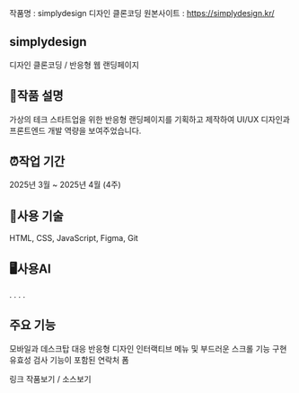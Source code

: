 작품명 : simplydesign 디자인 클론코딩
원본사이트 : https://simplydesign.kr/

## simplydesign

디자인 클론코딩 / 반응형 웹 랜딩페이지

## 📝작품 설명
가상의 테크 스타트업을 위한 반응형 랜딩페이지를 기획하고 제작하여 UI/UX 디자인과 프론트엔드 개발 역량을 보여주었습니다.

## ⏰작업 기간
2025년 3월 ~ 2025년 4월 (4주)

## 🔨사용 기술
HTML, CSS, JavaScript, Figma, Git

## 🖥사용AI
. . . .

## 주요 기능

모바일과 데스크탑 대응 반응형 디자인
인터랙티브 메뉴 및 부드러운 스크롤 기능 구현
유효성 검사 기능이 포함된 연락처 폼

링크 
작품보기  / 소스보기


